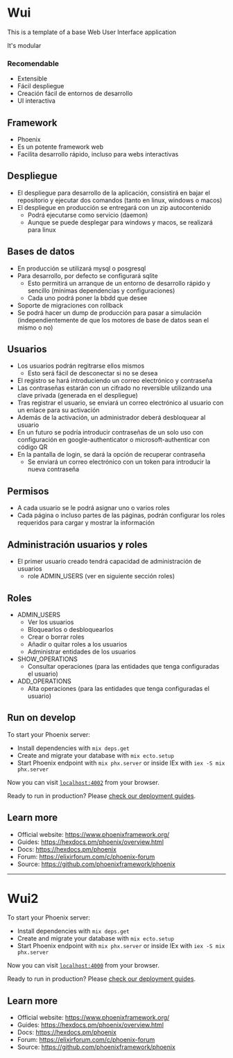 # Wui

This is a template of a base Web User Interface application

It's modular


### Recomendable

* Extensible
* Fácil despliegue
* Creación fácil de entornos de desarrollo
* UI interactiva

## Framework

* Phoenix
* Es un potente framework web
* Facilita desarrollo rápido, incluso para webs interactivas

## Despliegue

* El despliegue para desarrollo de la aplicación, consistirá en bajar el repositorio y ejecutar dos comandos (tanto en linux, windows o macos)
* El despliegue en producción se entregará con un zip autocontenido
  * Podrá ejecutarse como servicio (daemon)
  * Aunque se puede desplegar para windows y macos, se realizará para linux

## Bases de datos

* En producción se utilizará mysql o posgresql
* Para desarrollo, por defecto se configurará sqlite
  * Esto permitirá un arranque de un entorno de desarrollo rápido y sencillo (mínimas dependencias y configuraciones)
  * Cada uno podrá poner la bbdd que desee
* Soporte de migraciones con rollback
* Se podrá hacer un dump de producción para pasar a simulación (independientemente de que los motores de base de datos sean el mismo o no)

## Usuarios

* Los usuarios podrán regitrarse ellos mismos
  * Esto será fácil de desconectar si no se desea
* El registro se hará introduciendo un correo electrónico y contraseña
* Las contraseñas estarán con un cifrado no reversible utilizando una clave privada (generada en el despliegue)
* Tras registrar el usuario, se enviará un correo electrónico al usuario con un enlace para su activación
* Además de la activación, un administrador deberá desbloquear al usuario
* En un futuro se podría introducir contraseñas de un solo uso con configuración en google-authenticator o microsoft-authenticar con código QR
* En la pantalla de login, se dará la opción de recuperar contraseña
  * Se enviará un correo electrónico con un token para introducir la nueva contraseña

## Permisos

* A cada usuario se le podrá asignar uno o varios roles
* Cada página o incluso partes de las páginas, podrán configurar los roles requeridos para cargar y mostrar la información


## Administración usuarios y roles

* El primer usuario creado tendrá capacidad de administración de usuarios
  * role ADMIN_USERS (ver en siguiente sección roles)


## Roles

* ADMIN_USERS
  * Ver los usuarios
  * Bloquearlos o desbloquearlos
  * Crear o borrar roles
  * Añadir o quitar roles a los usuarios
  * Administrar entidades de los usuarios
* SHOW_OPERATIONS
  * Consultar operaciones (para las entidades que tenga configuradas el usuario)
* ADD_OPERATIONS
  * Alta operaciones (para las entidades que tenga configuradas el usuario)



## Run on develop

To start your Phoenix server:

  * Install dependencies with `mix deps.get`
  * Create and migrate your database with `mix ecto.setup`
  * Start Phoenix endpoint with `mix phx.server` or inside IEx with `iex -S mix phx.server`

Now you can visit [`localhost:4002`](http://localhost:4002) from your browser.

Ready to run in production? Please [check our deployment guides](https://hexdocs.pm/phoenix/deployment.html).

## Learn more

  * Official website: https://www.phoenixframework.org/
  * Guides: https://hexdocs.pm/phoenix/overview.html
  * Docs: https://hexdocs.pm/phoenix
  * Forum: https://elixirforum.com/c/phoenix-forum
  * Source: https://github.com/phoenixframework/phoenix


----

# Wui2

To start your Phoenix server:

  * Install dependencies with `mix deps.get`
  * Create and migrate your database with `mix ecto.setup`
  * Start Phoenix endpoint with `mix phx.server` or inside IEx with `iex -S mix phx.server`

Now you can visit [`localhost:4000`](http://localhost:4000) from your browser.

Ready to run in production? Please [check our deployment guides](https://hexdocs.pm/phoenix/deployment.html).

## Learn more

  * Official website: https://www.phoenixframework.org/
  * Guides: https://hexdocs.pm/phoenix/overview.html
  * Docs: https://hexdocs.pm/phoenix
  * Forum: https://elixirforum.com/c/phoenix-forum
  * Source: https://github.com/phoenixframework/phoenix
